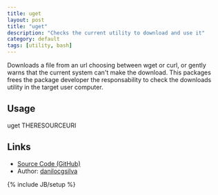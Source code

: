 ```yaml
---
title: uget
layout: post
title: "uget"
description: "Checks the current utility to download and use it"
category: default
tags: [utility, bash]
---
```

Downloads a file from an url choosing between wget or curl, or gently warns that the current system can't make the download. This packages frees the package developer the responsability to check the downloads utility in the target user computer.
## Usage
uget THERESOURCEURI

## Links

* [Source Code (GitHub)](https://github.com/danilocgsilva/uget)
* Author: [danilocgsilva](http://danilocgsilva.me)

{% include JB/setup %}
